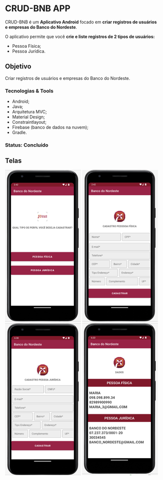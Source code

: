 # CRUD-BNB APP

CRUD-BNB é um **Aplicativo Android** focado em **criar registros de usuários e empresas do Banco do Nordeste**.

O aplicativo permite que você **crie e liste registros de 2 tipos de usuários:**
* Pessoa Física;
* Pessoa Jurídica.

## Objetivo 

Criar registros de usuários e empresas do Banco do Nordeste.

### Tecnologias & Tools

* Android;
* Java;
* Arquitetura MVC;
* Material Design;
* Constraintlayout;
* Firebase (banco de dados na nuvem);
* Gradle.

### Status: Concluído

## Telas
<p align="center">
  <img src="./img/register_type_user.png" width="250" height="500"/>
  <img src="./img/register_user.png" width=250" height="500"/>
  <img src="./img/_register_company.png" width=250" height="500"/>
  <img src="./img/list_data.png" width=250" height="500"/>
 </p>





<!-- Android App that's allow you to compare 2 list of strings and return the common strings between them -->

